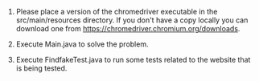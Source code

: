 1. Please place a version of the chromedriver executable in the src/main/resources directory.
   If you don't have a copy locally you can download one from https://chromedriver.chromium.org/downloads.

2. Execute Main.java to solve the problem.

3. Execute FindfakeTest.java to run some tests related to the website that is being tested.

